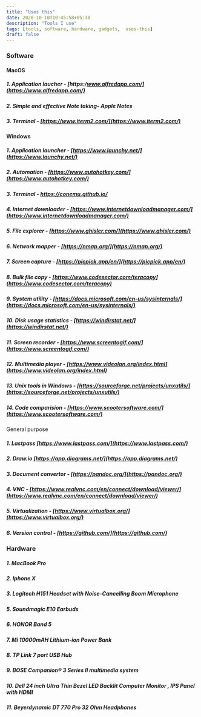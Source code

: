 ```yaml
---
title: "Uses this"
date: 2020-10-10T10:45:58+05:30
description: "Tools I use"
tags: [tools, software, hardware, gadgets,  uses-this]
draft: false
---
```


### Software

#### MacOS
##### 1. Application laucher - [https:/www.alfredapp.com/](https://www.alfredapp.com/)
##### 2. Simple and effective Note taking- Apple Notes 
##### 3. Terminal - [https://www.iterm2.com/](https://www.iterm2.com/)

#### Windows
##### 1. Application launcher - [https://www.launchy.net/](https://www.launchy.net/)
##### 2. Automation - [https://www.autohotkey.com/](https://www.autohotkey.com/)
##### 3. Terminal - https://conemu.github.io/ 
##### 4. Internet downloader - [https://www.internetdownloadmanager.com/](https://www.internetdownloadmanager.com/) 
##### 5. File explorer - [https://www.ghisler.com/](https://www.ghisler.com/) 
##### 6. Network mapper - [https://nmap.org/](https://nmap.org/)
##### 7. Screen capture - [https://picpick.app/en/](https://picpick.app/en/)
##### 8. Bulk file copy - [https://www.codesector.com/teracopy](https://www.codesector.com/teracopy) 
##### 9. System utility - [https://docs.microsoft.com/en-us/sysinternals/](https://docs.microsoft.com/en-us/sysinternals/)
##### 10. Disk usage statistics - [https://windirstat.net/](https://windirstat.net/)
##### 11. Screen recorder - [https://www.screentogif.com/](https://www.screentogif.com/)
##### 12. Multimedia player - [https://www.videolan.org/index.html](https://www.videolan.org/index.html)
##### 13. Unix tools in Windows - [https://sourceforge.net/projects/unxutils/](https://sourceforge.net/projects/unxutils/)
##### 14. Code comparision - [https://www.scootersoftware.com/](https://www.scootersoftware.com/)


General purpose
##### 1. Lastpass [https://www.lastpass.com/](https://www.lastpass.com/)
##### 2. Draw.io [https://app.diagrams.net/](https://app.diagrams.net/) 
##### 3. Document convertor - [https://pandoc.org/](https://pandoc.org/) 
##### 4. VNC - [https://www.realvnc.com/en/connect/download/viewer/](https://www.realvnc.com/en/connect/download/viewer/)
##### 5. Virtualization - [https://www.virtualbox.org/](https://www.virtualbox.org/)
##### 6. Version control - [https://github.com/](https://github.com/)

### Hardware

##### 1. MacBook Pro
##### 2. Iphone X 
##### 3. Logitech H151 Headset with Noise-Cancelling Boom Microphone 
##### 5. Soundmagic E10 Earbuds
##### 6. HONOR Band 5
##### 7. Mi 10000mAH Lithium-ion Power Bank  
##### 8. TP Link 7 port USB Hub 
##### 9. BOSE Companion® 3 Series II multimedia system
##### 10. Dell 24 inch Ultra Thin Bezel LED Backlit Computer Monitor , IPS Panel with HDMI 
##### 11. Beyerdynamic DT 770 Pro 32 Ohm Headphones
  
